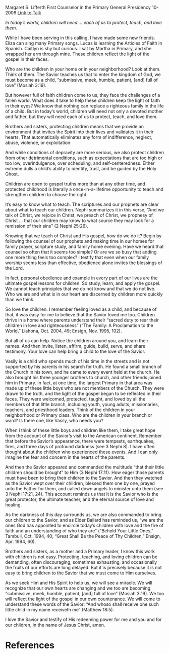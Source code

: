 Margaret S. Lifferth
First Counselor in the Primary General Presidency
10-2006
[Link to Talk](https://www.churchofjesuschrist.org/study/general-conference/2006/10/behold-your-little-ones?lang=eng)

_In today’s world, children will need … each of us to protect, teach, and love them._

While I have been serving in this calling, I have made some new friends. Eliza can sing many Primary songs. Lucas is learning the Articles of Faith in Spanish. Caitlyn is shy but curious. I sat by Martha in Primary, and she wrapped her arm through mine. These children reflect the light of the gospel in their faces.

Who are the children in your home or in your neighborhood? Look at them. Think of them. The Savior teaches us that to enter the kingdom of God, we must become as a child, “submissive, meek, humble, patient, [and] full of love” (Mosiah 3:19).

But however full of faith children come to us, they face the challenges of a fallen world. What does it take to help these children keep the light of faith in their eyes? We know that nothing can replace a righteous family in the life of a child. But in today’s world, children will need not only a devoted mother and father, but they will need each of us to protect, teach, and love them.

Brothers and sisters, protecting children means that we provide an environment that invites the Spirit into their lives and validates it in their hearts. That automatically eliminates any form of indifference, neglect, abuse, violence, or exploitation.

And while conditions of depravity are more serious, we also protect children from other detrimental conditions, such as expectations that are too high or too low, overindulgence, over scheduling, and self-centeredness. Either extreme dulls a child’s ability to identify, trust, and be guided by the Holy Ghost.

Children are open to gospel truths more than at any other time, and protected childhood is literally a once-in-a-lifetime opportunity to teach and strengthen children to choose the right.

It’s easy to know what to teach. The scriptures and our prophets are clear about what to teach our children. Nephi summarizes it in this verse, “And we talk of Christ, we rejoice in Christ, we preach of Christ, we prophesy of Christ … that our children may know to what source they may look for a remission of their sins” (2 Nephi 25:26).

Knowing that we teach of Christ and His gospel, how do we do it? Begin by following the counsel of our prophets and making time in our homes for family prayer, scripture study, and family home evening. Have we heard that counsel so often that it seems too simple? Or are we so busy that adding one more thing feels too complex? I testify that even when our family worship seems less than effective, obedience alone invites the blessings of the Lord.

In fact, personal obedience and example in every part of our lives are the ultimate gospel lessons for children. So study, learn, and apply the gospel. We cannot teach principles that we do not know and that we do not live. Who we are and what is in our heart are discerned by children more quickly than we think.

So love the children. I remember feeling loved as a child, and because of that, it was easy for me to believe that the Savior loved me too. Children thrive in a home where parents understand their “sacred duty to rear their children in love and righteousness” (“The Family: A Proclamation to the World,” Liahona, Oct. 2004, 49; Ensign, Nov. 1995, 102).

But all of us can help. Notice the children around you, and learn their names. And then invite, listen, affirm, guide, build, serve, and share testimony. Your love can help bring a child to the love of the Savior.

Vasily is a child who spends much of his time in the streets and is not supported by his parents in his search for truth. He found a small branch of the Church in his town, and he came to every event held at the church. He also brought his three younger brothers to church, and other friends joined him in Primary. In fact, at one time, the largest Primary in that area was made up of these little boys who are not members of the Church. They were drawn to the truth, and the light of the gospel began to be reflected in their faces. They were welcomed, protected, taught, and loved by all the members of that little branch, including youth, young adults, missionaries, teachers, and priesthood leaders. Think of the children in your neighborhood or Primary class. Who are the children in your branch or ward? Is there one, like Vasily, who needs you?

When I think of these little boys and children like them, I take great hope from the account of the Savior’s visit to the American continent. Remember that before the Savior’s appearance, there were tempests, earthquakes, fires, and three days of profound darkness (see 3 Nephi 8). I have often thought about the children who experienced these events. And I can only imagine the fear and concern in the hearts of the parents.

And then the Savior appeared and commanded the multitude “that their little children should be brought” to Him (3 Nephi 17:11). How eager those parents must have been to bring their children to the Savior. And then they watched as the Savior wept over their children, blessed them one by one, prayed unto the Father for them, and called down angels to minister unto them (see 3 Nephi 17:21, 24). This account reminds us that it is the Savior who is the great protector, the ultimate teacher, and the eternal source of love and healing.

As the darkness of this day surrounds us, we are also commanded to bring our children to the Savior, and as Elder Ballard has reminded us, “we are the ones God has appointed to encircle today’s children with love and the fire of faith and an understanding of who they are” (“Behold Your Little Ones,” Tambuli, Oct. 1994, 40; “Great Shall Be the Peace of Thy Children,” Ensign, Apr. 1994, 60).

Brothers and sisters, as a mother and a Primary leader, I know this work with children is not easy. Protecting, teaching, and loving children can be demanding, often discouraging, sometimes exhausting, and occasionally the fruits of our efforts are long delayed. But it is precisely because it is not easy to bring children to the Savior that we must come to Him ourselves.

As we seek Him and His Spirit to help us, we will see a miracle. We will recognize that our own hearts are changing and we too are becoming “submissive, meek, humble, patient, [and] full of love” (Mosiah 3:19). We too will reflect the light of the gospel in our own countenance. We will come to understand these words of the Savior: “And whoso shall receive one such little child in my name receiveth me” (Matthew 18:5).

I love the Savior and testify of His redeeming power for me and you and for our children, in the name of Jesus Christ, amen.

# References
